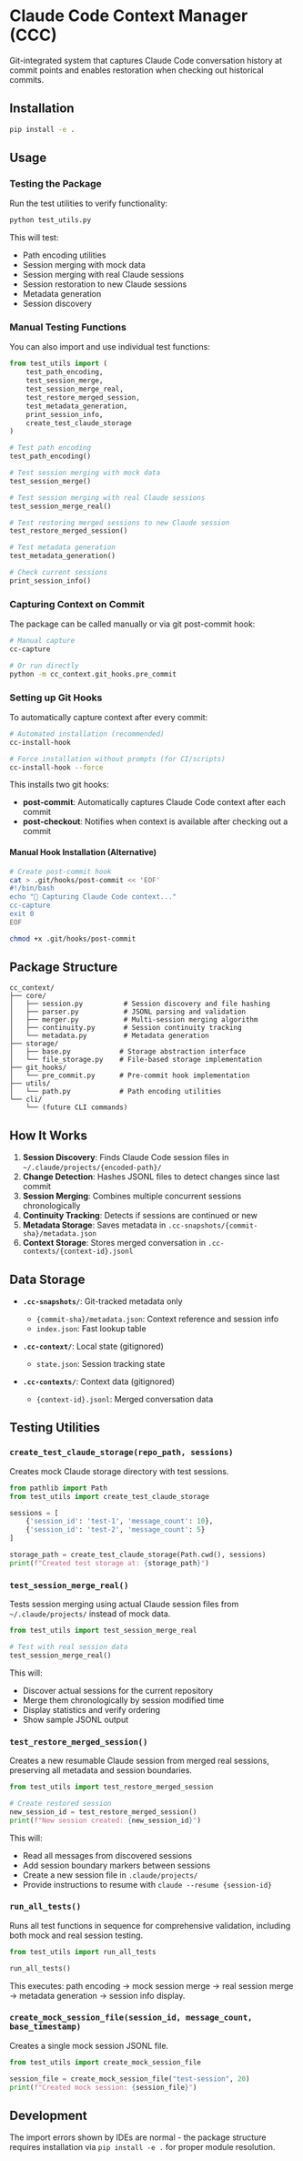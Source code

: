 # Claude Code Context Manager (CCC)

Git-integrated system that captures Claude Code conversation history at commit points and enables restoration when checking out historical commits.

## Installation

```bash
pip install -e .
```

## Usage

### Testing the Package

Run the test utilities to verify functionality:

```bash
python test_utils.py
```

This will test:
- Path encoding utilities
- Session merging with mock data
- Session merging with real Claude sessions
- Session restoration to new Claude sessions
- Metadata generation
- Session discovery

### Manual Testing Functions

You can also import and use individual test functions:

```python
from test_utils import (
    test_path_encoding,
    test_session_merge,
    test_session_merge_real,
    test_restore_merged_session,
    test_metadata_generation,
    print_session_info,
    create_test_claude_storage
)

# Test path encoding
test_path_encoding()

# Test session merging with mock data
test_session_merge()

# Test session merging with real Claude sessions
test_session_merge_real()

# Test restoring merged sessions to new Claude session
test_restore_merged_session()

# Test metadata generation
test_metadata_generation()

# Check current sessions
print_session_info()
```

### Capturing Context on Commit

The package can be called manually or via git post-commit hook:

```bash
# Manual capture
cc-capture

# Or run directly
python -m cc_context.git_hooks.pre_commit
```

### Setting up Git Hooks

To automatically capture context after every commit:

```bash
# Automated installation (recommended)
cc-install-hook

# Force installation without prompts (for CI/scripts)
cc-install-hook --force
```

This installs two git hooks:
- **post-commit**: Automatically captures Claude Code context after each commit
- **post-checkout**: Notifies when context is available after checking out a commit

#### Manual Hook Installation (Alternative)

```bash
# Create post-commit hook
cat > .git/hooks/post-commit << 'EOF'
#!/bin/bash
echo "📸 Capturing Claude Code context..."
cc-capture
exit 0
EOF

chmod +x .git/hooks/post-commit
```

## Package Structure

```
cc_context/
├── core/
│   ├── session.py          # Session discovery and file hashing
│   ├── parser.py           # JSONL parsing and validation
│   ├── merger.py           # Multi-session merging algorithm
│   ├── continuity.py       # Session continuity tracking
│   └── metadata.py         # Metadata generation
├── storage/
│   ├── base.py            # Storage abstraction interface
│   └── file_storage.py    # File-based storage implementation
├── git_hooks/
│   └── pre_commit.py      # Pre-commit hook implementation
├── utils/
│   └── path.py            # Path encoding utilities
└── cli/
    └── (future CLI commands)
```

## How It Works

1. **Session Discovery**: Finds Claude Code session files in `~/.claude/projects/{encoded-path}/`
2. **Change Detection**: Hashes JSONL files to detect changes since last commit
3. **Session Merging**: Combines multiple concurrent sessions chronologically
4. **Continuity Tracking**: Detects if sessions are continued or new
5. **Metadata Storage**: Saves metadata in `.cc-snapshots/{commit-sha}/metadata.json`
6. **Context Storage**: Stores merged conversation in `.cc-contexts/{context-id}.jsonl`

## Data Storage

- **`.cc-snapshots/`**: Git-tracked metadata only
  - `{commit-sha}/metadata.json`: Context reference and session info
  - `index.json`: Fast lookup table
  
- **`.cc-context/`**: Local state (gitignored)
  - `state.json`: Session tracking state
  
- **`.cc-contexts/`**: Context data (gitignored)
  - `{context-id}.jsonl`: Merged conversation data

## Testing Utilities

### `create_test_claude_storage(repo_path, sessions)`
Creates mock Claude storage directory with test sessions.

```python
from pathlib import Path
from test_utils import create_test_claude_storage

sessions = [
    {'session_id': 'test-1', 'message_count': 10},
    {'session_id': 'test-2', 'message_count': 5}
]

storage_path = create_test_claude_storage(Path.cwd(), sessions)
print(f"Created test storage at: {storage_path}")
```

### `test_session_merge_real()`
Tests session merging using actual Claude session files from `~/.claude/projects/` instead of mock data.

```python
from test_utils import test_session_merge_real

# Test with real session data
test_session_merge_real()
```

This will:
- Discover actual sessions for the current repository
- Merge them chronologically by session modified time
- Display statistics and verify ordering
- Show sample JSONL output

### `test_restore_merged_session()`
Creates a new resumable Claude session from merged real sessions, preserving all metadata and session boundaries.

```python
from test_utils import test_restore_merged_session

# Create restored session
new_session_id = test_restore_merged_session()
print(f"New session created: {new_session_id}")
```

This will:
- Read all messages from discovered sessions
- Add session boundary markers between sessions
- Create a new session file in `.claude/projects/`
- Provide instructions to resume with `claude --resume {session-id}`

### `run_all_tests()`
Runs all test functions in sequence for comprehensive validation, including both mock and real session testing.

```python
from test_utils import run_all_tests

run_all_tests()
```

This executes: path encoding → mock session merge → real session merge → metadata generation → session info display.

### `create_mock_session_file(session_id, message_count, base_timestamp)`
Creates a single mock session JSONL file.

```python
from test_utils import create_mock_session_file

session_file = create_mock_session_file("test-session", 20)
print(f"Created mock session: {session_file}")
```

## Development

The import errors shown by IDEs are normal - the package structure requires installation via `pip install -e .` for proper module resolution.
